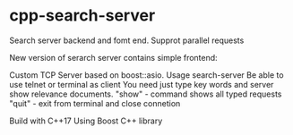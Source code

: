 # cpp-search-server
Search server backend and fomt end. Supprot parallel requests

New version of serarch server contains simple frontend:

Custom TCP Server based on boost::asio.
Usage search-server <port number>
Be able to use telnet or terminal as client
You need just type key words and server show relevance documents.
"show" - command shows all typed requests
"quit" - exit from terminal and close connetion


Build with C++17
Using Boost C++ library
